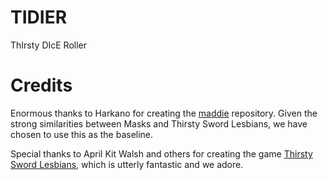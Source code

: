 # TIDIER

ThIrsty DIcE Roller

# Credits

Enormous thanks to Harkano for creating the [maddie](https://github.com/harkano/maddie) repository. Given
the strong similarities between Masks and Thirsty Sword Lesbians, we have chosen to use this as the baseline.

Special thanks to April Kit Walsh and others for creating the game [Thirsty Sword Lesbians](https://evilhat.com/product/thirsty-sword-lesbians/), which is utterly fantastic and we adore.
